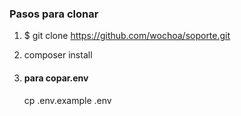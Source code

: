 <h3>Pasos para clonar</h3>

1. $ git clone https://github.com/wochoa/soporte.git

2. composer install
3. <h4>para copar.env</h4>
   cp .env.example .env




